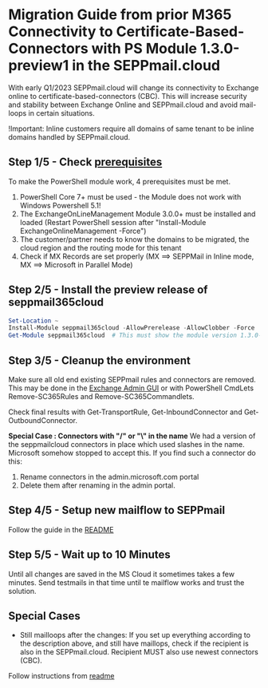 # Migration Guide from prior M365 Connectivity to Certificate-Based-Connectors with PS Module 1.3.0-preview1 in the SEPPmail.cloud

With early Q1/2023 SEPPmail.cloud will change its connectivity to Exchange online to certificate-based-connectors (CBC). This will increase security and stability between Exchange Online and SEPPmail.cloud and avoid mail-loops in certain situations.

!Important: Inline customers require all domains of same tenant to be inline domains handled by  SEPPmail.cloud.

## Step 1/5 - Check [prerequisites](https://gitlab.seppmail.ch/internal/seppcloud/seppmail365cloud/-/blob/main/README.md#prerequisites)

To make the PowerShell module work, 4 prerequisites must be met.

1. PowerShell Core 7+ must be used - the Module does not work with Windows Powershell 5.1!
2. The ExchangeOnLineManagement Module 3.0.0+ must be installed and loaded (Restart PowerShell session after "Install-Module ExchangeOnlineManagement -Force")
3. The customer/partner needs to know the domains to be migrated, the cloud region and the routing mode for this tenant
4. Check if MX Records are set properly (MX ==> SEPPMail in Inline mode, MX ==> Microsoft in Parallel Mode)

## Step 2/5 - Install the preview release of seppmail365cloud

```powershell
Set-Location ~
Install-Module seppmail365cloud -AllowPrerelease -AllowClobber -Force
Get-Module seppmail365cloud  # This must show the module version 1.3.0-preview1 loaded.
```

## Step 3/5 - Cleanup the environment

Make sure all old end existing SEPPmail rules and connectors are removed. This may be done in the [Exchange Admin GUI](https://admin.microsoft.com/exchange) or with PowerShell CmdLets Remove-SC365Rules and Remove-SC365Commandlets.

Check final results with Get-TransportRule, Get-InboundConnector and Get-OutboundConnector.

**Special Case : Connectors with "/" or "\\" in the name**
We had a version of the seppmailcloud connectors in place which used slashes in the name. Microsoft somehow stopped to accept this. If you find such a connector do this:

1. Rename connectors in the admin.microsoft.com portal
2. Delete them after renaming in the admin portal.

## Step 4/5 - Setup new mailflow to SEPPmail

Follow the guide in the [README](https://gitlab.seppmail.ch/internal/seppcloud/seppmail365cloud/-/blob/main/README.md#setup-the-integration)

## Step 5/5 - Wait up to 10 Minutes

Until all changes are saved in the MS Cloud it sometimes takes a few minutes. Send testmails in that time until te mailflow works and trust the solution.

## Special Cases

- Still mailloops after the changes: If you set up everything according to the description above, and still have maillops, check if the recipient is also in the SEPPmail.cloud. Recipient MUST also use newest connectors (CBC).


Follow instructions from [readme](https://github.com/seppmail/SEPPmail365cloud/blob/main/README.md)